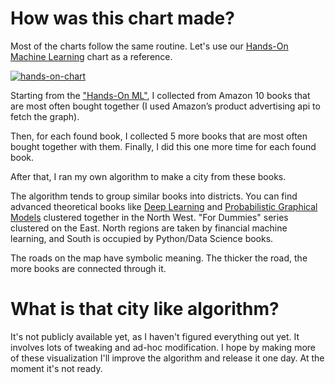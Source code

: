# How was this chart made?

Most of the charts follow the same routine. Let's use our [Hands-On Machine Learning](https://anvaka.github.io/greview/hands-on-ml/1/)
chart as a reference.

[![hands-on-chart](https://i.imgur.com/a3Gjzgp.png)](https://anvaka.github.io/greview/hands-on-ml/1/)

Starting from the ["Hands-On ML"](https://www.amazon.com/Hands-Machine-Learning-Scikit-Learn-TensorFlow/dp/1491962291?SubscriptionId=AKIAIJKR6IY4BV5FKK7A&tag=wwwyasivcom-20&linkCode=xm2&camp=2025&creative=165953&creativeASIN=1491962291), I collected from Amazon 10 books that are most often bought together (I used Amazon’s product advertising api to fetch the graph).

Then, for each found book, I collected 5 more books that are most often bought together with them. Finally, I did this one more time for each found book.

After that, I ran my own algorithm to make a city from these books. 

The algorithm tends to group similar books into districts. You can find advanced theoretical books like [Deep Learning](https://www.amazon.com/Deep-Learning-Adaptive-Computation-Machine/dp/0262035618?SubscriptionId=AKIAIJKR6IY4BV5FKK7A&tag=wwwyasivcom-20&linkCode=xm2&camp=2025&creative=165953&creativeASIN=0262035618) and [Probabilistic Graphical Models](https://www.amazon.com/Deep-Learning-Adaptive-Computation-Machine/dp/0262035618?SubscriptionId=AKIAIJKR6IY4BV5FKK7A&tag=wwwyasivcom-20&linkCode=xm2&camp=2025&creative=165953&creativeASIN=0262035618) clustered together in the North West. "For Dummies" series clustered on the East. North regions are taken by financial machine learning, and South is occupied by Python/Data Science books.

The roads on the map have symbolic meaning. The thicker the road, the more books are connected through it.

# What is that city like algorithm?

It's not publicly available yet, as I haven't figured everything out yet. It involves lots of tweaking
and ad-hoc modification. I hope by making more of these visualization I'll improve the algorithm
and release it one day. At the moment it's not ready.